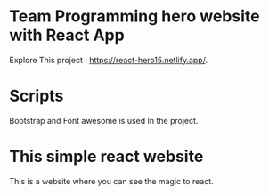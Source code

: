 # Team Programming hero website with React App

Explore This project : https://react-hero15.netlify.app/.

# Scripts

Bootstrap  and Font awesome is used In the project.

# This simple react website

This is a website where you can see the magic to react.

